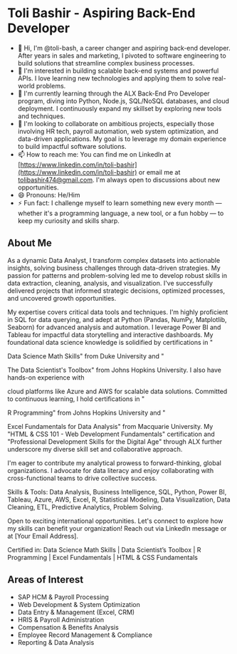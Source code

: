 # Toli Bashir - Aspiring Back-End Developer

- 👋 Hi, I'm @toli-bash, a career changer and aspiring back-end developer. After years in sales and marketing, I pivoted to software engineering to build solutions that streamline complex business processes.  
- 👀 I'm interested in building scalable back-end systems and powerful APIs. I love learning new technologies and applying them to solve real-world problems.  
- 🌱 I'm currently learning through the ALX Back-End Pro Developer program, diving into Python, Node.js, SQL/NoSQL databases, and cloud deployment. I continuously expand my skillset by exploring new tools and techniques.  
- 💞️ I'm looking to collaborate on ambitious projects, especially those involving HR tech, payroll automation, web system optimization, and data-driven applications. My goal is to leverage my domain experience to build impactful software solutions.  
- 📫 How to reach me: You can find me on LinkedIn at [https://www.linkedin.com/in/toli-bashir](https://www.linkedin.com/in/toli-bashir) or email me at tolibashir474@gmail.com. I'm always open to discussions about new opportunities.  
- 😄 Pronouns: He/Him  
- ⚡ Fun fact: I challenge myself to learn something new every month — whether it's a programming language, a new tool, or a fun hobby — to keep my curiosity and skills sharp.  

## About Me

As a dynamic Data Analyst, I transform complex datasets into actionable insights, solving business challenges through data-driven strategies. My passion for patterns and problem-solving led me to develop robust skills in data extraction, cleaning, analysis, and visualization. I've successfully delivered projects that informed strategic decisions, optimized processes, and uncovered growth opportunities.

My expertise covers critical data tools and techniques. I'm highly proficient in SQL for data querying, and adept at Python (Pandas, NumPy, Matplotlib, Seaborn) for advanced analysis and automation. I leverage Power BI and Tableau for impactful data storytelling and interactive dashboards. My foundational data science knowledge is solidified by certifications in "

Data Science Math Skills" from Duke University and "


The Data Scientist's Toolbox" from Johns Hopkins University. I also have hands-on experience with 


cloud platforms like Azure and AWS for scalable data solutions. Committed to continuous learning, I hold certifications in "

R Programming" from Johns Hopkins University and "


Excel Fundamentals for Data Analysis" from Macquarie University. My "HTML & CSS 101 - Web Development Fundamentals" certification  and "Professional Development Skills for the Digital Age" through ALX further underscore my diverse skill set and collaborative approach.



I'm eager to contribute my analytical prowess to forward-thinking, global organizations. I advocate for data literacy and enjoy collaborating with cross-functional teams to drive collective success.

Skills & Tools: Data Analysis, Business Intelligence, SQL, Python, Power BI, Tableau, Azure, AWS, Excel, R, Statistical Modeling, Data Visualization, Data Cleaning, ETL, Predictive Analytics, Problem Solving.

Open to exciting international opportunities. Let's connect to explore how my skills can benefit your organization! Reach out via LinkedIn message or at [Your Email Address].

Certified in: Data Science Math Skills | Data Scientist’s Toolbox | R Programming | Excel Fundamentals | HTML & CSS Fundamentals
## Areas of Interest

- SAP HCM & Payroll Processing  
- Web Development & System Optimization  
- Data Entry & Management (Excel, CRM)  
- HRIS & Payroll Administration  
- Compensation & Benefits Analysis  
- Employee Record Management & Compliance  
- Reporting & Data Analysis  
